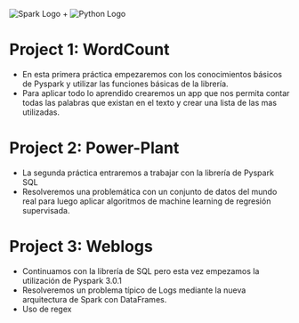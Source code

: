 ![Spark Logo](http://spark-mooc.github.io/web-assets/images/ta_Spark-logo-small.png) + ![Python Logo](http://spark-mooc.github.io/web-assets/images/python-logo-master-v3-TM-flattened_small.png)


# Project 1: WordCount

- En esta primera práctica empezaremos con los conocimientos básicos de Pyspark y utilizar las funciones básicas de la librería.
- Para aplicar todo lo aprendido crearemos un app que nos permita contar todas las palabras que existan en el texto y crear una lista de las mas utilizadas.

# Project 2: Power-Plant

- La segunda práctica entraremos a trabajar con la librería de Pyspark SQL 
- Resolveremos una problemática con un conjunto de datos del mundo real para luego aplicar algoritmos de machine learning de regresión supervisada.

# Project 3: Weblogs

- Continuamos con la librería de SQL pero esta vez empezamos la utilización de Pyspark 3.0.1
- Resolveremos un problema típico de Logs mediante la nueva arquitectura de Spark con DataFrames.
- Uso de regex


